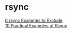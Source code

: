 # rsync

[6 rsync Examples to Exclude](http://www.thegeekstuff.com/2011/01/rsync-exclude-files-and-folders/?utm_source=feedburner)  
[10 Practical Examples of Rsync](https://www.tecmint.com/rsync-local-remote-file-synchronization-commands/)
